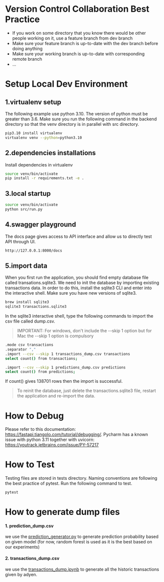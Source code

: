 # Version Control Collaboration Best Practice
* If you work on some directory that you know there would be other people working on it, use a feature branch from dev branch
* Make sure your feature branch is up-to-date with the dev branch before doing anything
* Make sure your working branch is up-to-date with corresponding remote branch
* ...


# Setup Local Dev Environment

## 1.virtualenv setup
The following example use python 3.10. The version of python must be greater than 3.6.
Make sure you run the following command in the backend directory so that the venv directory is in parallel with src directory.
```bash
pip3.10 install virtualenv
virtualenv venv --python=python3.10
```

## 2.dependencies installations
Install dependencies in virtualenv
```bash
source venv/bin/activate
pip install -r requirements.txt -e .
```

## 3.local startup
```bash
source venv/bin/activate
python src/run.py
```

## 4.swagger playground
The docs page gives access to API interface and allow us to directly test API through UI.
```bash
http://127.0.0.1:8000/docs
```

## 5.import data
When you first run the application, you should find empty database file called transations.sqlite3. 
We need to init the database by importing existing transactions data.
In order to do this, install the sqlite3 CLI and enter into the interactive shell.
Make sure you have new versions of sqlite3.

```bash
brew install sqlite3
sqlite3 transactions.sqlite3
```

In the sqlite3 interactive shell, type the following commands to import the csv file called dump.csv.
> IMPORTANT: For windows, don't include the --skip 1 option but for Mac the --skip 1 option is compulsory
```bash
.mode csv transactions
.separator ","
.import --csv --skip 1 transactions_dump.csv transactions
select count() from transactions;

.import --csv --skip 1 predictions_dump.csv predictions
select count() from predictions;
```
If count() gives 138701 rows then the import is successful.

> To reinit the database, just delete the transactions.sqlite3 file, restart the application and re-import the data.


# How to Debug
Please refer to this documentation: https://fastapi.tiangolo.com/tutorial/debugging/. 
Pycharm has a known issue with python 3.11 together with uvicorn: https://youtrack.jetbrains.com/issue/PY-57217

# How to Test
Testing files are stored in tests directory. Naming conventions are following the best practice of pytest.
Run the following command to test.
```bash
pytest
```


# How to generate dump files
#### 1. prediction_dump.csv
we use the [prediction_generator.py](../classifier/prediction_generator.py) to generate prediction probability based on given model (for now, random forest is used as it is the best based on our experiments)

#### 2. transactions_dump.csv
we use the [transactions_dump.ipynb](./transactions_dump.ipynb) to generate all the historic transactions given by adyen.